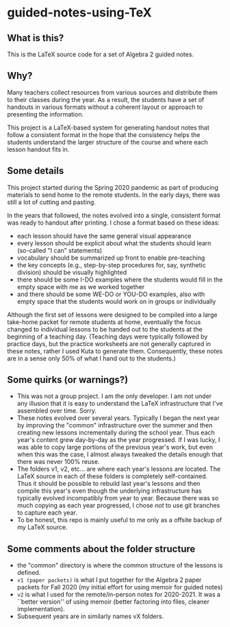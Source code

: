 # guided-notes-using-TeX

## What is this?

This is the LaTeX source code for a set of Algebra 2 guided notes.

## Why?

Many teachers collect resources from various sources and distribute 
them to their classes during the year. 
As a result, the students have a set of handouts in various formats
without a coherent layout or approach to presenting the information.

This project is a LaTeX-based system for generating handout notes 
that follow a consistent format in the hope that the consistency 
helps the students understand the larger structure of the course and where each 
lesson handout fits in.

## Some details

This project started during the Spring 2020 pandemic as part of producing 
materials to send home to the remote students.
In the early days, there was still a lot of cutting and pasting.

In the years that followed, the notes evolved into a single, consistent 
format was ready to handout after printing. 
I chose a format based on these ideas:

* each lesson should have the same general visual appearance
* every lesson should be explicit about what the students should learn (so-called "I can" statements)
* vocabulary should be summarized up front to enable pre-teaching
* the key concepts (e.g., step-by-step procedures for, say, synthetic division) should be visually highlighted
* there should be some I-DO examples where the students would fill in the empty space with me as we worked together
* and there should be some WE-DO or YOU-DO examples, also with empty space that the students would work on in groups or individually

Although the first set of lessons were designed to be compiled into a large take-home 
packet for remote students at home,
eventually the focus changed to individual lessons
to be handed out to the students at the beginning of a teaching day.
(Teaching days were typically followed by practice days, but the practice worksheets 
are not generally captured in these notes, rather I used Kuta to generate them.
Consequently, these notes are in a sense only 50% of what I hand out to the students.)


## Some quirks (or warnings?)

* This was not a group project. I am the only developer. I am not under any illusion that it is easy to understand the LaTeX infrastructure that I've assembled over time. Sorry.
* These notes evolved over several years. Typically I began the next year by improving the "common" infrastructure over the summer and then creating new lessons incrementally during the school year. Thus each year's content grew day-by-day as the year progressed. If I was lucky, I was able to copy large portions of the previous year's work, but even when this was the case, I almost always tweaked the details enough that there was never 100% reuse.
* The folders v1, v2, etc... are where each year's lessons are located. The LaTeX source in each of these folders is completely self-contained. Thus it should be possible to rebuild last year's lessons and then compile this year's even though the underlying infrastructure has typically evolved incompatibly from year to year. Because there was so much copying as each year progressed, I chose _not_ to use git branches to capture each year.
* To be honest, this repo is mainly useful to me only as a offsite backup of my LaTeX source.

## Some comments about the folder structure

* the "common" directory is where the common structure of the lessons is defined.
* `v1 (paper packets)` is what I put together for the Algebra 2 paper packets for Fall 2020 (my initial effort for using memoir for guided notes)
* `v2` is what I used for the remote/in-person notes for 2020-2021. It was a ``better version'' of using memoir (better factoring into files, cleaner implementation).
* Subsequent years are in similarly names vX folders.

